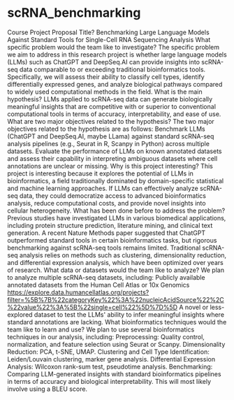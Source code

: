 # scRNA_benchmarking
Course Project Proposal
Title?
Benchmarking Large Language Models Against Standard Tools for Single-Cell RNA Sequencing Analysis
What specific problem would the team like to investigate?
The specific problem we aim to address in this research project is whether large language models (LLMs) such as ChatGPT and DeepSeq.AI can provide insights into scRNA-seq data comparable to or exceeding traditional bioinformatics tools. Specifically, we will assess their ability to classify cell types, identify differentially expressed genes, and analyze biological pathways compared to widely used computational methods in the field.
What is the main hypothesis?
LLMs applied to scRNA-seq data can generate biologically meaningful insights that are competitive with or superior to conventional computational tools in terms of accuracy, interpretability, and ease of use.
What are two major objectives related to the hypothesis?
The two major objectives related to the hypothesis are as follows:
Benchmark LLMs (ChatGPT and DeepSeq.AI, maybe LLama) against standard scRNA-seq analysis pipelines (e.g., Seurat in R, Scanpy in Python) across multiple datasets.
Evaluate the performance of LLMs on known annotated datasets and assess their capability in interpreting ambiguous datasets where cell annotations are unclear or missing.
Why is this project interesting?
This project is interesting because it explores the potential of LLMs in bioinformatics, a field traditionally dominated by domain-specific statistical and machine learning approaches. If LLMs can effectively analyze scRNA-seq data, they could democratize access to advanced bioinformatics analysis, reduce computational costs, and provide novel insights into cellular heterogeneity.
What has been done before to address the problem?
Previous studies have investigated LLMs in various biomedical applications, including protein structure prediction, literature mining, and clinical text generation. A recent Nature Methods paper suggested that ChatGPT outperformed standard tools in certain bioinformatics tasks, but rigorous benchmarking against scRNA-seq tools remains limited. Traditional scRNA-seq analysis relies on methods such as clustering, dimensionality reduction, and differential expression analysis, which have been optimized over years of research.
What data or datasets would the team like to analyze?
We plan to analyze multiple scRNA-seq datasets, including:
Publicly available annotated datasets from the Human Cell Atlas or 10x Genomics
https://explore.data.humancellatlas.org/projects?filter=%5B%7B%22categoryKey%22%3A%22nucleicAcidSource%22%2C%22value%22%3A%5B%22single+cell%22%5D%7D%5D
A novel or less-explored dataset to test the LLMs' ability to infer meaningful insights where standard annotations are lacking.
What bioinformatics techniques would the team like to learn and use?
We plan to use several bioinformatics techniques in our analysis, including:
Preprocessing: Quality control, normalization, and feature selection using Seurat or Scanpy.
Dimensionality Reduction: PCA, t-SNE, UMAP.
Clustering and Cell Type Identification: Leiden/Louvain clustering, marker gene analysis.
Differential Expression Analysis: Wilcoxon rank-sum test, pseudotime analysis.
Benchmarking: Comparing LLM-generated insights with standard bioinformatics pipelines in terms of accuracy and biological interpretability. This will most likely involve using a BLEU score. 
